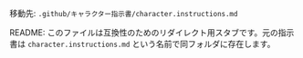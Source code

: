 移動先: `.github/キャラクター指示書/character.instructions.md`

README: このファイルは互換性のためのリダイレクト用スタブです。元の指示書は `character.instructions.md` という名前で同フォルダに存在します。
